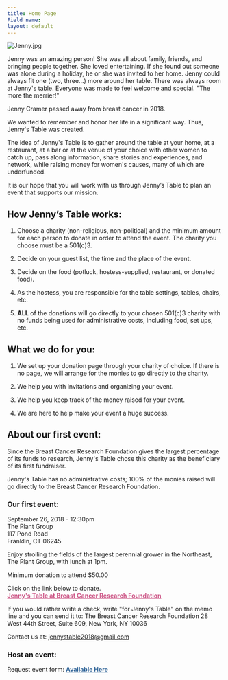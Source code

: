 ```yaml
---
title: Home Page
Field name: 
layout: default
---
```


![Jenny.jpg](http://jennystable.org/images/Jenny.jpg)

Jenny was an amazing person! She was all about family, friends, and bringing people together.  She loved entertaining.  If she found out someone was alone during a holiday, he or she was invited to her home.  Jenny could always fit one (two, three...) more around her table.  There was always room at Jenny's table.  Everyone was made to feel welcome and special.  "The more the merrier!"

Jenny Cramer passed away from breast cancer in 2018.

We wanted to remember and honor her life in a significant way.  Thus, Jenny's Table was created.

The idea of Jenny's Table is to gather around the table at your home, at a restaurant, at a bar or at the venue of your choice with other women to catch up, pass along information, share stories and experiences, and network, while raising money for women's causes, many of which are underfunded.

It is our hope that you will work with us through Jenny’s Table to plan an event that supports our mission.

## How Jenny’s Table works:

1. Choose a charity (non-religious, non-political) and the minimum amount for each person to donate in order to attend the event.  The charity you choose must be a 501(c)3. 

2. Decide on your guest list, the time and the place of the event.

3. Decide on the food (potluck, hostess-supplied, restaurant, or donated food).

4. As the hostess, you are responsible for the table settings, tables, chairs, etc.

5. **ALL** of the donations will go directly to your chosen 501(c)3 charity with no funds being used for administrative costs, including food, set ups, etc.

## What we do for you:

1. We set up your donation page through your charity of choice.  If there is no page, we will arrange for the monies to go directly to the charity.

2. We help you with invitations and organizing your event.

3. We help you keep track of the money raised for your event.

4. We are here to help make your event a huge success.

## About our first event:

Since the Breast Cancer Research Foundation gives the largest percentage of its funds to research, Jenny's Table chose this charity as the beneficiary of its first fundraiser.

Jenny's Table has no administrative costs; 100% of the monies raised will go directly to the Breast Cancer Research Foundation.

### Our first event:

September 26, 2018 - 12:30pm  
The Plant Group  
117 Pond Road  
Franklin, CT 06245

Enjoy strolling the fields of the largest perennial grower in the Northeast, The Plant Group, with lunch at 1pm.

Minimum donation to attend $50.00

Click on the link below to donate.  
<a href="https://give.bcrf.org/fundraiser/1550582" style="color: #CD5787; font-weight: bold;">Jenny's Table at Breast Cancer Research Foundation</a>

If you would rather write a check, write "for Jenny's Table" on the memo line and you can send it to:
The Breast Cancer Research Foundation 
28 West 44th Street, Suite 609, New York, NY 10036

Contact us at: <a href="mailto:jennystable2018@gmail.com" style="color: #336699; font-weight: bold;">jennystable2018@gmail.com</a>



### Host an event:

Request event form: <a href="http://jennystable.org/event-request-form" style="color: #336699; font-weight: bold;">Available Here</a>
